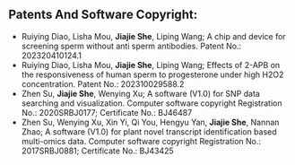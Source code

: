 
## Patents And Software Copyright:
-   Ruiying Diao, Lisha Mou, **Jiajie She**, Liping Wang; A chip and device for screening sperm without anti sperm antibodies. Patent No.: 202320410124.1
-   Ruiying Diao, Lisha Mou, **Jiajie She**, Liping Wang; Effects of 2-APB on the responsiveness of human sperm to progesterone under high H2O2 concentration. Patent No.: 202310029588.2
-   Zhen Su, **Jiajie She**, Wenying Xu; A software (V1.0) for SNP data searching and visualization. Computer software copyright Registration No.: 2020SRBJ0177; Certificate No.: BJ46487
-   Zhen Su, Wenying Xu, Xin Yi, Qi You, Hengyu Yan, **Jiajie She**, Nannan Zhao; A software (V1.0) for plant novel transcript identification based multi-omics data. Computer software copyright Registration No.: 2017SRBJ0881; Certificate No.: BJ43425

  

